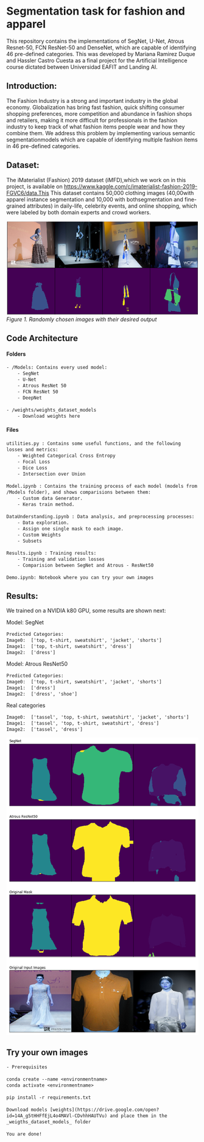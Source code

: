 # Segmentation task for fashion and apparel
This repository contains the implementations of SegNet, U-Net, Atrous Resnet-50, FCN ResNet-50 and DenseNet, which are capable of identifying 46 pre-defined categories. This was developed by Mariana Ramirez Duque and Hassler Castro Cuesta as a final project for the Artificial Intelligence course dictated between Universidad EAFIT and Landing AI.

## Introduction:
The Fashion Industry is a strong and important industry in the global economy. Globalization has bring fast fashion, quick shifting consumer shopping preferences,  more competition and abundance in fashion shops and retailers, making it more difficult for professionals in the fashion industry to keep track of what fashion items people wear and how they combine them. We address this problem by implementing various semantic segmentationmodels which are capable of identifying multiple fashion items in 46 pre-defined categories.

## Dataset: 
The  iMaterialist    (Fashion)    2019    dataset    (iMFD),which   we   work   on   in   this   project,   is   available   on <https://www.kaggle.com/c/imaterialist-fashion-2019-FGVC6/data.This>
This dataset   contains   50,000   clothing   images   (40,00with  apparel  instance  segmentation  and  10,000  with  bothsegmentation   and   fine-grained   attributes)   in   daily-life, celebrity events, and online shopping, which were labeled by both domain experts and crowd workers.

!["image info"](./images/full_masks.png)
*Figure 1. Randomly chosen images with their desired output*

## Code Architecture

#### Folders

    - /Models: Contains every used model: 
        - SegNet
        - U-Net
        - Atrous ResNet 50
        - FCN ResNet 50
        - DeepNet 
    
    - /weights/weights_dataset_models
        - Download weights here

#### Files

    utilities.py : Contains some useful functions, and the following losses and metrics:
        - Weighted Categorical Cross Entropy
        - Focal Loss
        - Dice Loss
        - Intersection over Union

    Model.ipynb : Contains the training process of each model (models from /Models folder), and shows comparisions between them:
        - Custom data Generator.
        - Keras train method.

    DataUnderstanding.ipynb : Data analysis, and preprocessing processes:
        - Data exploration.
        - Assign one single mask to each image.
        - Custom Weights
        - Subsets

    Results.ipynb : Training results:
        - Training and validation losses
        - Comparision between SegNet and Atrous - ResNet50
    
    Demo.ipynb: Notebook where you can try your own images

## Results: 

We trained on a NVIDIA k80 GPU, some results are shown next:

Model: SegNet
    
    Predicted Categories: 
    Image0:  ['top, t-shirt, sweatshirt', 'jacket', 'shorts']
    Image1:  ['top, t-shirt, sweatshirt', 'dress']
    Image2:  ['dress']

Model: Atrous ResNet50
    
    Predicted Categories: 
    Image0:  ['top, t-shirt, sweatshirt', 'jacket', 'shorts']
    Image1:  ['dress']
    Image2:  ['dress', 'shoe']

Real categories
    
    Image0:  ['tassel', 'top, t-shirt, sweatshirt', 'jacket', 'shorts']
    Image1:  ['tassel', 'top, t-shirt, sweatshirt', 'dress']
    Image2:  ['tassel', 'dress']


!["results"](./images/results_f.png)

## Try your own images

    - Prerequisites 
    
    conda create --name <environmentname>
    conda activate <environmentname>

    pip install -r requirements.txt

    Download models [weights](https://drive.google.com/open?id=14A_g5tHHFfEjL4o4MAVl-CDvhhHAUTVu) and place them in the _weigths_dataset_models_ folder

    You are done! 
